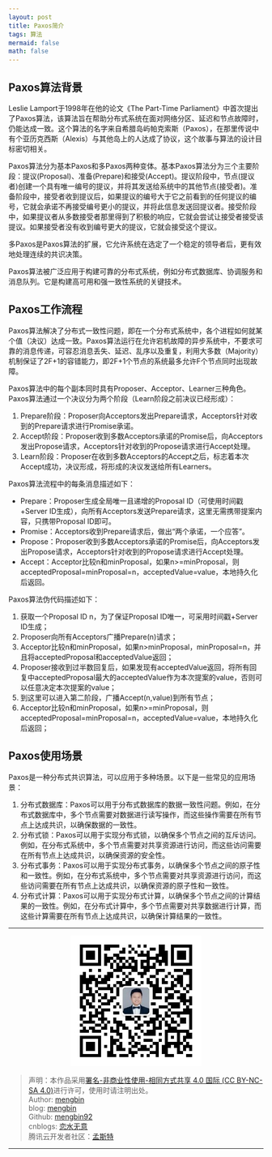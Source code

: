 ```yaml
---
layout: post
title: Paxos简介
tags: 算法
mermaid: false
math: false
---  
```


## Paxos算法背景

Leslie Lamport于1998年在他的论文《The Part-Time Parliament》中首次提出了Paxos算法，该算法旨在帮助分布式系统在面对网络分区、延迟和节点故障时，仍能达成一致。这个算法的名字来自希腊岛屿帕克索斯（Paxos），在那里传说中有个亚历克西斯（Alexis）与其他岛上的人达成了协议，这个故事与算法的设计目标密切相关。

Paxos算法分为基本Paxos和多Paxos两种变体。基本Paxos算法分为三个主要阶段：提议(Proposal)、准备(Prepare)和接受(Accept)。提议阶段中，节点(提议者)创建一个具有唯一编号的提议，并将其发送给系统中的其他节点(接受者)。准备阶段中，接受者收到提议后，如果提议的编号大于它之前看到的任何提议的编号，它就会承诺不再接受编号更小的提议，并将此信息发送回提议者。接受阶段中，如果提议者从多数接受者那里得到了积极的响应，它就会尝试让接受者接受该提议。如果接受者没有收到编号更大的提议，它就会接受这个提议。

多Paxos是Paxos算法的扩展，它允许系统在选定了一个稳定的领导者后，更有效地处理连续的共识决策。

Paxos算法被广泛应用于构建可靠的分布式系统，例如分布式数据库、协调服务和消息队列。它是构建高可用和强一致性系统的关键技术。

## Paxos工作流程

Paxos算法解决了分布式一致性问题，即在一个分布式系统中，各个进程如何就某个值（决议）达成一致。Paxos算法运行在允许宕机故障的异步系统中，不要求可靠的消息传递，可容忍消息丢失、延迟、乱序以及重复，利用大多数（Majority）机制保证了2F+1的容错能力，即2F+1个节点的系统最多允许F个节点同时出现故障。

Paxos算法中的每个副本同时具有Proposer、Acceptor、Learner三种角色。Paxos算法通过一个决议分为两个阶段（Learn阶段之前决议已经形成）：

1. Prepare阶段：Proposer向Acceptors发出Prepare请求，Acceptors针对收到的Prepare请求进行Promise承诺。
2. Accept阶段：Proposer收到多数Acceptors承诺的Promise后，向Acceptors发出Propose请求，Acceptors针对收到的Propose请求进行Accept处理。
3. Learn阶段：Proposer在收到多数Acceptors的Accept之后，标志着本次Accept成功，决议形成，将形成的决议发送给所有Learners。

Paxos算法流程中的每条消息描述如下：

- Prepare：Proposer生成全局唯一且递增的Proposal ID（可使用时间戳+Server ID生成），向所有Acceptors发送Prepare请求，这里无需携带提案内容，只携带Proposal ID即可。
- Promise：Acceptors收到Prepare请求后，做出“两个承诺，一个应答”。
- Propose：Proposer收到多数Acceptors承诺的Promise后，向Acceptors发出Propose请求，Acceptors针对收到的Propose请求进行Accept处理。
- Accept：Acceptor比较n和minProposal，如果n>=minProposal，则acceptedProposal=minProposal=n，acceptedValue=value，本地持久化后返回。

Paxos算法伪代码描述如下：

1. 获取一个Proposal ID n，为了保证Proposal ID唯一，可采用时间戳+Server ID生成；
2. Proposer向所有Acceptors广播Prepare(n)请求；
3. Acceptor比较n和minProposal，如果n>minProposal，minProposal=n，并且将acceptedProposal和acceptedValue返回；
4. Proposer接收到过半数回复后，如果发现有acceptedValue返回，将所有回复中acceptedProposal最大的acceptedValue作为本次提案的value，否则可以任意决定本次提案的value；
5. 到这里可以进入第二阶段，广播Accept(n,value)到所有节点；
6. Acceptor比较n和minProposal，如果n>=minProposal，则acceptedProposal=minProposal=n，acceptedValue=value，本地持久化后返回；

## Paxos使用场景

Paxos是一种分布式共识算法，可以应用于多种场景。以下是一些常见的应用场景：

1. 分布式数据库：Paxos可以用于分布式数据库的数据一致性问题。例如，在分布式数据库中，多个节点需要对数据进行读写操作，而这些操作需要在所有节点上达成共识，以确保数据的一致性。
2. 分布式锁：Paxos可以用于实现分布式锁，以确保多个节点之间的互斥访问。例如，在分布式系统中，多个节点需要对共享资源进行访问，而这些访问需要在所有节点上达成共识，以确保资源的安全性。
3. 分布式事务：Paxos可以用于实现分布式事务，以确保多个节点之间的原子性和一致性。例如，在分布式系统中，多个节点需要对共享资源进行访问，而这些访问需要在所有节点上达成共识，以确保资源的原子性和一致性。
4. 分布式计算：Paxos可以用于实现分布式计算，以确保多个节点之间的计算结果的一致性。例如，在分布式计算中，多个节点需要对共享数据进行计算，而这些计算需要在所有节点上达成共识，以确保计算结果的一致性。

---

<div align="center">
  <img src="../img/qrcode_wechat.jpg" alt="孟斯特">
</div>

> 声明：本作品采用[署名-非商业性使用-相同方式共享 4.0 国际 (CC BY-NC-SA 4.0)](https://creativecommons.org/licenses/by-nc-sa/4.0/deed.zh)进行许可，使用时请注明出处。  
> Author: [mengbin](mengbin1992@outlook.com)  
> blog: [mengbin](https://mengbin.top)  
> Github: [mengbin92](https://mengbin92.github.io/)  
> cnblogs: [恋水无意](https://www.cnblogs.com/lianshuiwuyi/)  
> 腾讯云开发者社区：[孟斯特](https://cloud.tencent.com/developer/user/6649301)  

---
